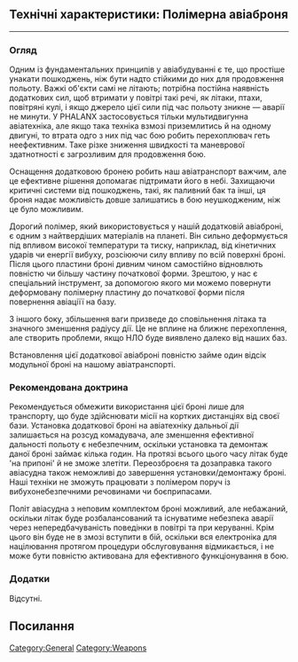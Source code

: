 ## Технічні характеристики: Полімерна авіаброня

------------------------------------------------------------------------

### Огляд

Одним із фундаментальних принципів у авіабудуванні є те, що простіше
унакати пошкоджень, ніж бути надто стійкими до них для продовження
польоту. Важкі об'єкти самі не літають; потрібна постійна наявність
додаткових сил, щоб втримати у повітрі такі речі, як літаки, птахи,
повітряні кулі, і якщо джерело цієї сили під час польоту зникне — аварії
не минути. У PHALANX застосовується тільки мультидвигунна авіатехніка,
але якщо така техніка взмозі приземлитись й на одному двигуні, то втрата
одго з них під час бою робить перехоплювач геть неефективним. Таке різке
зниження швидкості та маневрової здатнотності є загрозливим для
продовження бою.

Оснащення додатковою бронею робить наш авіатранспорт важчим, але це
ефективне рішення допомагає підтримати його в небі. Захищаючи критичні
системи від пошкоджень, такі, як паливний бак та інші, ця броня надає
можливість довше залишатись в бою неушкодженим, ніж це було можливим.

Дорогий полімер, який використовується у нашій додатковій авіаброні, є
одним з найтвердіших матеріалів на планеті. Він сильно деформується під
впливом високої температури та тиску, наприклад, від кінетичних ударів
чи енергії вибуху, розсіюючи силу впливу по всій поверхні броні. Після
цього пластини броні дивним чином самостійно відновлють повністю чи
більшу частину початкової форми. Зрештою, у нас є спеціальний
інструмент, за допомогою якого ми можемо повернути деформовану полімерну
пластину до початкової форми після повернення авіаціїї на базу.

З іншого боку, збільшення ваги призведе до сповільнення літака та
значного зменшення радіусу дії. Це не вплине на ближнє перехоплення, але
створить проблеми, якщо НЛО буде виявлено далеко від наших баз.

Встановлення цієї додаткової авіаброні повністю займе один відсік
модульної броні на нашому авіатранспорті.

### Рекомендована доктрина

Рекомендується обмежити використання цієї броні лише для транспорту, що
буде здійснювати місії на кортких дистанціях від своєї бази. Установка
додаткової броні на авіатехніку дальньої дії залишається на розсуд
комадувача, але зменшення ефективної дальності польоту є небезпечним,
оскільки установка та демонтаж даної броні займає кілька годин. На
протязі всього цього часу літак буде 'на припоні' й не зможе злетіти.
Переозброєня та дозаправка такого авіасудна також неможливі до
завершення установки/демонтажу броні. Наші техніки не зможуть працювати
з полімером поруч із вибухонебезпечними речовинами чи боєприпасами.

Політ авіасудна з неповим комплектом броні можливий, але небажаний,
оскільки літак буде розбалансований та існуватиме небезпека аварії через
непередбачуваність поведінки в повітрі та при керуванні. Крім цього він
буде не в змозі вступити в бій, оскільки вся електроніка для націлювання
протягом процедури обслуговування відмикається, і не може бути повністю
активована для ефективного функціонування в бою.

### Додатки

Відсутні.

## Посилання

[Category:General](Category:General "wikilink")
[Category:Weapons](Category:Weapons "wikilink")
